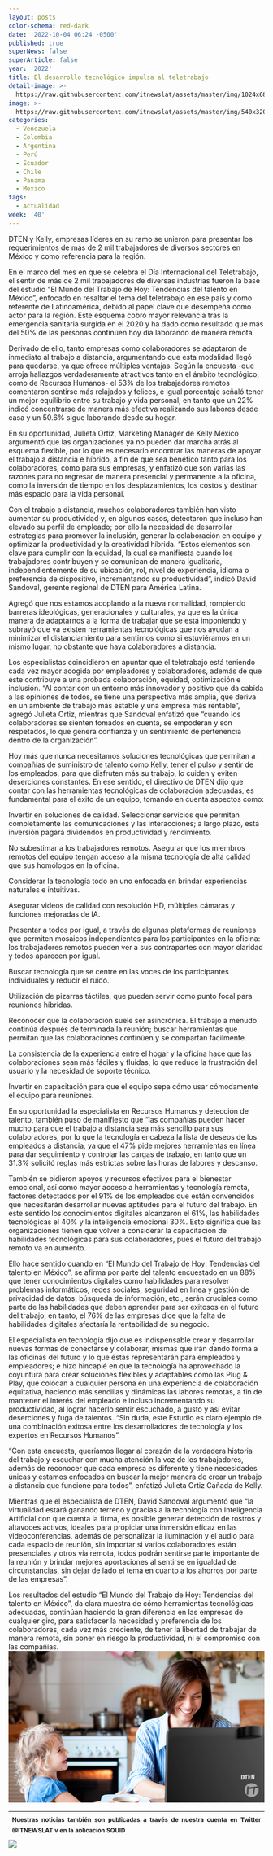 ```yaml
---
layout: posts
color-schema: red-dark
date: '2022-10-04 06:24 -0500'
published: true
superNews: false
superArticle: false
year: '2022'
title: El desarrollo tecnológico impulsa al teletrabajo
detail-image: >-
  https://raw.githubusercontent.com/itnewslat/assets/master/img/1024x680/teletrabajo-mujer-y-nina-g.jpg
image: >-
  https://raw.githubusercontent.com/itnewslat/assets/master/img/540x320/teletrabajo-mujer-y-nina-p.jpg
categories:
  - Venezuela
  - Colombia
  - Argentina
  - Perú
  - Ecuador
  - Chile
  - Panama
  - Mexico
tags:
  - Actualidad
week: '40'
---
```

DTEN y Kelly, empresas líderes en su ramo se unieron para presentar los requerimientos de más de 2 mil trabajadores de diversos sectores en México y como referencia para la región.
 
En el marco del mes en que se celebra el Día Internacional del Teletrabajo, el sentir de más de 2 mil trabajadores de diversas industrias fueron la base del estudio “El Mundo del Trabajo de Hoy: Tendencias del talento en México”, enfocado en resaltar el tema del teletrabajo en ese país y como referente de Latinoamérica, debido al papel clave que desempeña como actor para la región. Este esquema cobró mayor relevancia tras la emergencia sanitaria surgida en el 2020 y ha dado como resultado que más del 50% de las personas continúen hoy día laborando de manera remota. 
 
Derivado de ello, tanto empresas como colaboradores se adaptaron de inmediato al trabajo a distancia, argumentando que esta modalidad llegó para quedarse, ya que ofrece múltiples ventajas. Según la encuesta -que arroja hallazgos verdaderamente atractivos tanto en el ámbito tecnológico, como de Recursos Humanos- el 53% de los trabajadores remotos comentaron sentirse más relajados y felices, e igual porcentaje señaló tener un mejor equilibrio entre su trabajo y vida personal, en tanto que un 22% indicó concentrarse de manera más efectiva realizando sus labores desde casa y un 50.6% sigue laborando desde su hogar.
 
En su oportunidad, Julieta Ortiz, Marketing Manager de Kelly México argumentó que las organizaciones ya no pueden dar marcha atrás al esquema flexible, por lo que es necesario encontrar las maneras de apoyar el trabajo a distancia e híbrido, a fin de que sea benéfico tanto para los colaboradores, como para sus empresas, y enfatizó que son varias las razones para no regresar de manera presencial y permanente a la oficina, como la inversión de tiempo en los desplazamientos, los costos y destinar más espacio para la vida personal.
 
Con el trabajo a distancia, muchos colaboradores también han visto aumentar su productividad y, en algunos casos, detectaron que incluso han elevado su perfil de empleado; por ello la necesidad de desarrollar estrategias para promover la inclusión, generar la colaboración en equipo y optimizar la productividad y la creatividad híbrida. “Estos elementos son clave para cumplir con la equidad, la cual se manifiesta cuando los trabajadores contribuyen y se comunican de manera igualitaria, independientemente de su ubicación, rol, nivel de experiencia, idioma o preferencia de dispositivo, incrementando su productividad”, indicó David Sandoval, gerente regional de DTEN para América Latina.
 
Agregó que nos estamos acoplando a la nueva normalidad, rompiendo barreras ideológicas, generacionales y culturales, ya que es la única manera de adaptarnos a la forma de trabajar que se está imponiendo y subrayó que ya existen herramientas tecnológicas que nos ayudan a minimizar el distanciamiento para sentirnos como si estuviéramos en un mismo lugar, no obstante que haya colaboradores a distancia.
 
Los especialistas coincidieron en apuntar que el teletrabajo está teniendo cada vez mayor acogida por empleadores y colaboradores, además de que éste contribuye a una probada colaboración, equidad, optimización e inclusión. “Al contar con un entorno más innovador y positivo que da cabida a las opiniones de todos, se tiene una perspectiva más amplia, que deriva en un ambiente de trabajo más estable y una empresa más rentable”, agregó Julieta Ortiz, mientras que Sandoval enfatizó que “cuando los colaboradores se sienten tomados en cuenta, se empoderan y son respetados, lo que genera confianza y un sentimiento de pertenencia dentro de la organización”.
 
Hoy más que nunca necesitamos soluciones tecnológicas que permitan a compañías de suministro de talento como Kelly, tener el pulso y sentir de los empleados, para que disfruten más su trabajo, lo cuiden y eviten deserciones constantes. En ese sentido, el directivo de DTEN dijo que contar con las herramientas tecnológicas de colaboración adecuadas, es fundamental para el éxito de un equipo, tomando en cuenta aspectos como: 
 

Invertir en soluciones de calidad. Seleccionar servicios que permitan completamente las comunicaciones y las interacciones; a largo plazo, esta inversión pagará dividendos en productividad y rendimiento.

No subestimar a los trabajadores remotos. Asegurar que los miembros remotos del equipo tengan acceso a la misma tecnología de alta calidad que sus homólogos en la oficina. 

Considerar la tecnología todo en uno enfocada en brindar experiencias naturales e intuitivas.

Asegurar videos de calidad con resolución HD, múltiples cámaras y funciones mejoradas de IA.

Presentar a todos por igual, a través de algunas plataformas de reuniones que permiten mosaicos independientes para los participantes en la oficina: los trabajadores remotos pueden ver a sus contrapartes con mayor claridad y todos aparecen por igual.

Buscar tecnología que se centre en las voces de los participantes individuales y reducir el ruido.

Utilización de pizarras táctiles, que pueden servir como punto focal para reuniones híbridas. 

Reconocer que la colaboración suele ser asincrónica. El trabajo a menudo continúa después de terminada la reunión; buscar herramientas que permitan que las colaboraciones continúen y se compartan fácilmente.

La consistencia de la experiencia entre el hogar y la oficina hace que las colaboraciones sean más fáciles y fluidas, lo que reduce la frustración del usuario y la necesidad de soporte técnico.

Invertir en capacitación para que el equipo sepa cómo usar cómodamente el equipo para reuniones.
 
En su oportunidad la especialista en Recursos Humanos y detección de talento, también puso de manifiesto que “las compañías pueden hacer mucho para que el trabajo a distancia sea más sencillo para sus colaboradores, por lo que la tecnología encabeza la lista de deseos de los empleados a distancia, ya que el 47% pide mejores herramientas en línea para dar seguimiento y controlar las cargas de trabajo, en tanto que un 31.3% solicitó reglas más estrictas sobre las horas de labores y descanso. 
 
También se pidieron apoyos y recursos efectivos para el bienestar emocional, así como mayor acceso a herramientas y tecnología remota, factores detectados por el 91% de los empleados que están convencidos que necesitarán desarrollar nuevas aptitudes para el futuro del trabajo. En este sentido los conocimientos digitales alcanzaron el 61%, las habilidades tecnológicas el 40% y la inteligencia emocional 30%. Esto significa que las organizaciones tienen que volver a considerar la capacitación de habilidades tecnológicas para sus colaboradores, pues el futuro del trabajo remoto va en aumento.
 
Ello hace sentido cuando en “El Mundo del Trabajo de Hoy: Tendencias del talento en México”, se afirma por parte del talento encuestado en un 88% que tener conocimientos digitales como habilidades para resolver problemas informáticos, redes sociales, seguridad en línea y gestión de privacidad de datos, búsqueda de información, etc., serán cruciales como parte de las habilidades que deben aprender para ser exitosos en el futuro del trabajo, en tanto, el 76% de las empresas dice que la falta de habilidades digitales afectaría la rentabilidad de su negocio.
 
El especialista en tecnología dijo que es indispensable crear y desarrollar nuevas formas de conectarse y colaborar, mismas que irán dando forma a las oficinas del futuro y lo que éstas representarán para empleados y empleadores; e hizo hincapié en que la tecnología ha aprovechado la coyuntura para crear soluciones flexibles y adaptables como las Plug & Play, que colocan a cualquier persona en una experiencia de colaboración equitativa, haciendo más sencillas y dinámicas las labores remotas, a fin de mantener el interés del empleado e incluso incrementando su productividad, al lograr hacerlo sentir escuchado, a gusto y así evitar deserciones y fuga de talentos. “Sin duda, este Estudio es claro ejemplo de una combinación exitosa entre los desarrolladores de tecnología y los expertos en Recursos Humanos”.
 
“Con esta encuesta, queríamos llegar al corazón de la verdadera historia del trabajo y escuchar con mucha atención la voz de los trabajadores, además de reconocer que cada empresa es diferente y tiene necesidades únicas y estamos enfocados en buscar la mejor manera de crear un trabajo a distancia que funcione para todos”, enfatizó Julieta Ortiz Cañada de Kelly.
 
Mientras que el especialista de DTEN, David Sandoval argumentó que “la virtualidad estará ganando terreno y gracias a la tecnología con Inteligencia Artificial con que cuenta la firma, es posible generar detección de rostros y altavoces activos, ideales para propiciar una inmersión eficaz en las videoconferencias, además de personalizar la iluminación y el audio para cada espacio de reunión, sin importar si varios colaboradores están presenciales y otros vía remota, todos podrán sentirse parte importante de la reunión y brindar mejores aportaciones al sentirse en igualdad de circunstancias, sin dejar de lado el tema en cuanto a los ahorros por parte de las empresas”.
 
Los resultados del estudio “El Mundo del Trabajo de Hoy: Tendencias del talento en México”, da clara muestra de cómo herramientas tecnológicas adecuadas, continúan haciendo la gran diferencia en las empresas de cualquier giro, para satisfacer la necesidad y preferencia de los colaboradores, cada vez más creciente, de tener la libertad de trabajar de manera remota, sin poner en riesgo la productividad, ni el compromiso con las compañías.
![](https://raw.githubusercontent.com/itnewslat/assets/master/img/540x320/teletrabajo-mujer-y-nina-p.jpg)

<table style="height: 42px;" width="569">
<tbody>
<tr>
<td style="text-align: justify;"><sub><strong>Nuestras noticias también son publicadas a través de nuestra cuenta en Twitter <a href="https://twitter.com/itnewslat?lang=es">@ITNEWSLAT</a> y en la aplicación <a href="https://squidapp.co/en/">SQUID</a></strong></sub></td>
</tr>
</tbody>
</table>

<img src="https://tracker.metricool.com/c3po.jpg?hash=56f88a41e39ab42c063cc51676587a04"/>